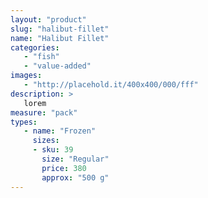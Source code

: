 ```yaml
---
layout: "product"
slug: "halibut-fillet"
name: "Halibut Fillet"
categories:
   - "fish"
   - "value-added"
images:
   - "http://placehold.it/400x400/000/fff"
description: >
   lorem
measure: "pack"
types: 
   - name: "Frozen"
     sizes: 
     - sku: 39
       size: "Regular"
       price: 380
       approx: "500 g"
---
```

